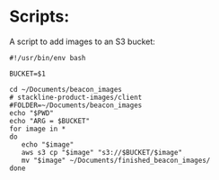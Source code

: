 # Scripts:

A script to add images to an S3 bucket:

```
#!/usr/bin/env bash

BUCKET=$1

cd ~/Documents/beacon_images
# stackline-product-images/client
#FOLDER=~/Documents/beacon_images
echo "$PWD"
echo "ARG = $BUCKET"
for image in *
do
   echo "$image"
   aws s3 cp "$image" "s3://$BUCKET/$image"
   mv "$image" ~/Documents/finished_beacon_images/
done
```
